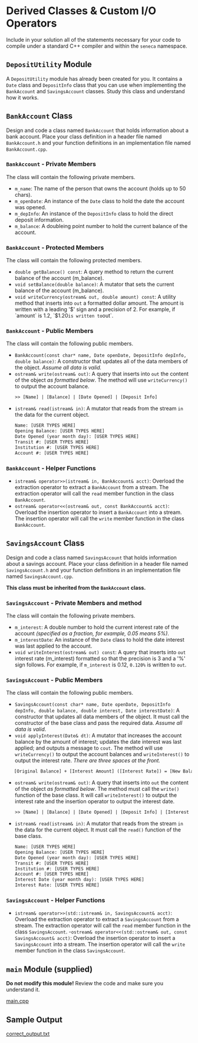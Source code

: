 # Derived Classes & Custom I/O Operators

Include in your solution all of the statements necessary for your code to compile under a standard C++ compiler and within the `seneca` namespace.

## `DepositUtility` Module

A `DepositUtility` module has already been created for you. It contains a `Date` class and `DepositInfo` class that you can use when implementing the `BankAccount` and `SavingsAccount` classes. Study this class and understand how it works.

## `BankAccount` Class

Design and code a class named `BankAccount` that holds information about a bank account. Place your class definition in a header file named `BankAccount.h` and your function definitions in an implementation file named `BankAccount.cpp`.

### `BankAccount` - Private Members

The class will contain the following private members.

- `m_name`: The name of the person that owns the account (holds up to 50 chars).
- `m_openDate`: An instance of the `Date` class to hold the date the account was opened.
- `m_depInfo`: An instance of the `DepositInfo` class to hold the direct deposit information.
- `m_balance`: A doubleing point number to hold the current balance of the account.

### `BankAccount` - Protected Members

The class will contain the following protected members.

- `double getBalance() const`: A query method to return the current balance of the account (m_balance).
- `void setBalance(double balance)`: A mutator that sets the current balance of the account (m_balance).
- `void writeCurrency(ostream& out, double amount) const`: A utility method that inserts into `out` a formatted dollar amount. The amount is written with a leading '$' sign and a precision of 2.  For example, if `amount` is 1.2, `$1.20` is written to `out`. 

### `BankAccount` - Public Members

The class will contain the following public members.

- `BankAccount(const char* name, Date openDate, DepositInfo depInfo, double balance)`: A constructor that updates all of the data members of the object. _Assume all data is valid._
- `ostream& write(ostream& out)`: A query that inserts into `out` the content of the object _as formatted below_. The method will use `writeCurrency()` to output the account balance.
  ```txt
  >> [Name] | [Balance] | [Date Opened] | [Deposit Info]
  ```
- `istream& read(istream& in)`: A mutator that reads from the stream `in` the data for the current object.
  ```txt
  Name: [USER TYPES HERE]
  Opening Balance: [USER TYPES HERE]
  Date Opened (year month day): [USER TYPES HERE]
  Transit #: [USER TYPES HERE]
  Institution #: [USER TYPES HERE]
  Account #: [USER TYPES HERE]
  ```
  
### `BankAccount` - Helper Functions

- `istream& operator>>(istream& in, BankAccount& acct)`: Overload the extraction operator to extract a `BankAccount` from a stream. The extraction operator will call the `read` member function in the class `BankAccount`.
- `ostream& operator<<(ostream& out, const BankAccount& acct)`: Overload the insertion operator to insert a `BankAccount` into a stream. The insertion operator will call the `write` member function in the class `BankAccount`.

## `SavingsAccount` Class

Design and code a class named `SavingsAccount` that holds information about a savings account.  Place your class definition in a header file named `SavingsAccount.h` and your function definitions in an implementation file named `SavingsAccount.cpp`.

**This class must be inherited from the `BankAccount` class.**

### `SavingsAccount` - Private Members and method

The class will contain the following private members.

- `m_interest`: A double number to hold the current interest rate of the account _(specified as a fraction, for example, 0.05 means 5%)_.
- `m_interestDate`: An instance of the `Date` class to hold the date interest was last applied to the account.
- `void writeInterest(ostream& out) const`: A query that inserts into `out` interest rate (m_interest) formatted so that the precision is 3 and a '%' sign follows.  For example, if `m_interest` is 0.12, `0.120%` is written to `out`.

### `SavingsAccount` - Public Members

The class will contain the following public members.

- `SavingsAccount(const char* name, Date openDate, DepositInfo depInfo, double balance, double interest, Date interestDate)`: A constructor that updates all data members of the object. It must call the constructor of the base class and pass the required data. _Assume all data is valid_.
- `void applyInterest(Date& dt)`: A mutator that increases the account balance by the amount of interest; updates the date interest was last applied; and outputs a message to `cout`. The method will use `writeCurrency()` to output the account balances and `writeInterest()` to output the interest rate. _There are three spaces at the front._
```txt
   [Original Balance] + [Interest Amount] ([Interest Rate]) = [New Balance] | [Original Interest Date] => [New Interest Date]
  ```
- `ostream& write(ostream& out)`: A query that inserts into `out` the content of the object _as formatted below_. The method must call the `write()` function of the base class.  It will call `writeInterest()` to output the interest rate and the insertion operator to output the interest date.
  ```txt
  >> [Name] | [Balance] | [Date Opened] | [Deposit Info] | [Interest Rate] | [Interest Date]
  ```
- `istream& read(istream& in)`: A mutator that reads from the stream `in` the data for the current object. It must call the `read()` function of the base class.
  ```txt
  Name: [USER TYPES HERE]
  Opening Balance: [USER TYPES HERE]
  Date Opened (year month day): [USER TYPES HERE]
  Transit #: [USER TYPES HERE]
  Institution #: [USER TYPES HERE]
  Account #: [USER TYPES HERE]
  Interest Date (year month day): [USER TYPES HERE]
  Interest Rate: [USER TYPES HERE]
  ```
### `SavingsAccount` - Helper Functions

- `istream& operator>>(std::istream& in, SavingsAccount& acct)`: Overload the extraction operator to extract a `SavingsAccount` from a stream. The extraction operator will call the `read` member function in the class `SavingsAccount`.
-`ostream& operator<<(std::ostream& out, const SavingsAccount& acct)`: Overload the insertion operator to insert a `SavingsAccount` into a stream. The insertion operator will call the `write` member function in the class `SavingsAccount`.

## `main` Module (supplied)

**Do not modify this module!**  Review the code and make sure you understand it.

[main.cpp](Week10/main.cpp)

## Sample Output

[correct_output.txt](Week10/correct_output.txt)
